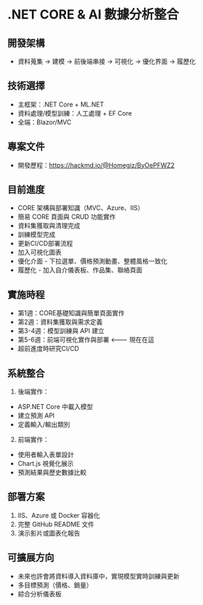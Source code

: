 # .NET CORE & AI 數據分析整合

## 開發架構

- 資料蒐集 → 建模 → 前後端串接 → 可視化 → 優化界面 → 履歷化

## 技術選擇

- 主框架：.NET Core + ML.NET
- 資料處理/模型訓練：人工處理 + EF Core
- 全端：Blazor/MVC

## 專案文件

- 開發歷程：https://hackmd.io/@Homegiz/ByOePFWZ2

## 目前進度

- CORE 架構與部署知識（MVC、Azure、IIS）
- 簡易 CORE 頁面與 CRUD 功能實作
- 資料集獲取與清理完成
- 訓練模型完成
- 更新CI/CD部署流程
- 加入可視化圖表
- 優化介面 - 下拉選單、價格預測動畫、整體風格一致化
- 履歷化 - 加入自介儀表板、作品集、聯絡頁面

## 實施時程

- 第1週：CORE基礎知識與簡單頁面實作
- 第2週：資料集獲取與需求定義  
- 第3-4週：模型訓練與 API 建立 
- 第5-6週：前端可視化實作與部署 <--- 現在在這
- 超前進度時研究CI/CD

## 系統整合

1. 後端實作：

- ASP.NET Core 中載入模型
- 建立預測 API
- 定義輸入/輸出類別

2. 前端實作：

- 使用者輸入表單設計
- Chart.js 視覺化展示
- 預測結果與歷史數據比較

## 部署方案

1. IIS、Azure 或 Docker 容器化
2. 完整 GitHub README 文件
3. 演示影片或圖表化報告

## 可擴展方向

- 未來也許會將資料導入資料庫中，實現模型實時訓練與更新
- 多目標預測（價格、銷量）
- 綜合分析儀表板
